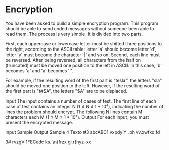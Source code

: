 # Encryption

You have been asked to build a simple encryption program. This program should be able to send coded messages without someone been able to read them. The process is very simple. It is divided into two parts.

First, each uppercase or lowercase letter must be shifted three positions to the right, according to the ASCII table: letter 'a' should become letter 'd', letter 'y' must become the character '|' and so on. Second, each line must be reversed. After being reversed, all characters from the half on (truncated) must be moved one position to the left in ASCII. In this case, 'b' becomes 'a' and 'a' becomes '`'.

For example, if the resulting word of the first part is "tesla", the letters "sla" should be moved one position to the left. However, if the resulting word of the first part is "t#$A", the letters "$A" are to be displaced.

Input
The input contains a number of cases of test. The first line of each case of test contains an integer N (1 ≤ N ≤ 1 * 10⁴), indicating the number of lines the problem should encrypt. The following N lines contain M characters each M (1 ≤ M ≤ 1 * 10³).
Output
For each input, you must present the encrypted message.

Input Sample	Output Sample
4
Texto #3
abcABC1
vxpdylY .ph
vv.xwfxo.fd

3# rvzgV
1FECedc
ks. \n{frzx
gi.r{hyz-xx